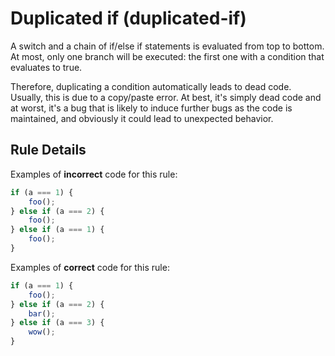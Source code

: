 # Duplicated if (duplicated-if)

A switch and a chain of if/else if statements is evaluated from top to bottom.
At most, only one branch will be executed: the first one with a condition that evaluates to true.

Therefore, duplicating a condition automatically leads to dead code. Usually, this is due to a copy/paste error.
At best, it's simply dead code and at worst, it's a bug that is likely to induce further bugs as the code is maintained, and obviously it could lead to unexpected behavior.

## Rule Details

Examples of **incorrect** code for this rule:

```js
if (a === 1) {
	foo();
} else if (a === 2) {
	foo();
} else if (a === 1) {
	foo();
}
```

Examples of **correct** code for this rule:

```js
if (a === 1) {
	foo();
} else if (a === 2) {
	bar();
} else if (a === 3) {
	wow();
}
```
